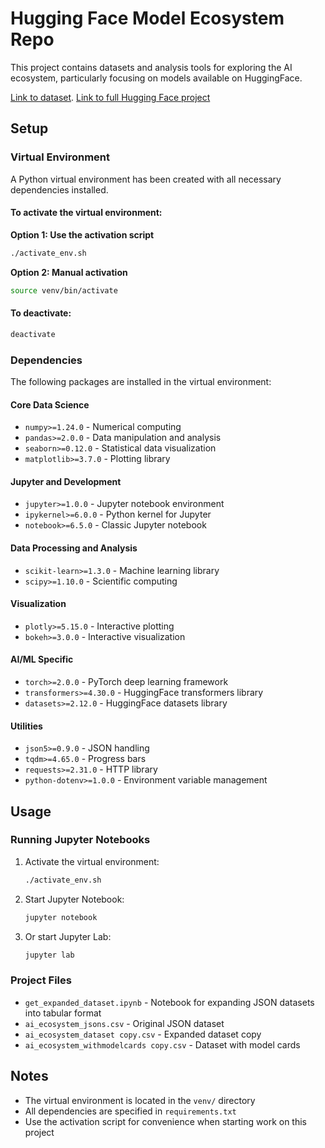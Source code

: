 # Hugging Face Model Ecosystem Repo

This project contains datasets and analysis tools for exploring the AI ecosystem, particularly focusing on models available on HuggingFace.

[Link to dataset](https://huggingface.co/datasets/modelbiome/ai_ecosystem_withmodelcards).
[Link to full Hugging Face project](https://huggingface.co/modelbiome)

## Setup

### Virtual Environment

A Python virtual environment has been created with all necessary dependencies installed.

#### To activate the virtual environment:

**Option 1: Use the activation script**
```bash
./activate_env.sh
```

**Option 2: Manual activation**
```bash
source venv/bin/activate
```

#### To deactivate:
```bash
deactivate
```

### Dependencies

The following packages are installed in the virtual environment:

#### Core Data Science
- `numpy>=1.24.0` - Numerical computing
- `pandas>=2.0.0` - Data manipulation and analysis
- `seaborn>=0.12.0` - Statistical data visualization
- `matplotlib>=3.7.0` - Plotting library

#### Jupyter and Development
- `jupyter>=1.0.0` - Jupyter notebook environment
- `ipykernel>=6.0.0` - Python kernel for Jupyter
- `notebook>=6.5.0` - Classic Jupyter notebook

#### Data Processing and Analysis
- `scikit-learn>=1.3.0` - Machine learning library
- `scipy>=1.10.0` - Scientific computing

#### Visualization
- `plotly>=5.15.0` - Interactive plotting
- `bokeh>=3.0.0` - Interactive visualization

#### AI/ML Specific
- `torch>=2.0.0` - PyTorch deep learning framework
- `transformers>=4.30.0` - HuggingFace transformers library
- `datasets>=2.12.0` - HuggingFace datasets library

#### Utilities
- `json5>=0.9.0` - JSON handling
- `tqdm>=4.65.0` - Progress bars
- `requests>=2.31.0` - HTTP library
- `python-dotenv>=1.0.0` - Environment variable management

## Usage

### Running Jupyter Notebooks

1. Activate the virtual environment:
   ```bash
   ./activate_env.sh
   ```

2. Start Jupyter Notebook:
   ```bash
   jupyter notebook
   ```

3. Or start Jupyter Lab:
   ```bash
   jupyter lab
   ```

### Project Files

- `get_expanded_dataset.ipynb` - Notebook for expanding JSON datasets into tabular format
- `ai_ecosystem_jsons.csv` - Original JSON dataset
- `ai_ecosystem_dataset copy.csv` - Expanded dataset copy
- `ai_ecosystem_withmodelcards copy.csv` - Dataset with model cards

## Notes

- The virtual environment is located in the `venv/` directory
- All dependencies are specified in `requirements.txt`
- Use the activation script for convenience when starting work on this project 
